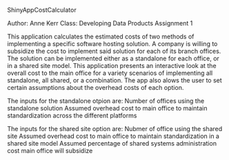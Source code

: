 ShinyAppCostCalculator


Author: Anne Kerr
Class: Developing Data Products
Assignment 1

This application calculates the estimated costs of two methods of implementing a specific software
hosting solution. A company is willing to subsidize the cost to implement said solution for each of its branch offices. The solution can be implemented either as a standalone for each office, or in a shared site model. This application presents an interactive look at the overall cost to the main office for a variety scenarios of implementing all standalone, all shared, or a combination. The app also alows the user to set certain assumptions about the overhead costs of each option.

The inputs for the standalone otpion are:
Number of offices using the standalone solution
Assumed overhead cost to main office to maintain standardization across the different platforms

The inputs for the shared site option are:
Nubmer of office using the shared site
Assumed overhead cost to main office to maintain standardization in a shared site model
Assumed percentage of shared systems administration cost main office will subsidize

